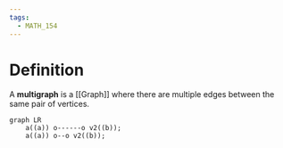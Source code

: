 ```yaml
---
tags:
  - MATH_154
---
```

# Definition 
A **multigraph** is a [[Graph]] where there are multiple edges between the same pair of vertices. 
```mermaid
graph LR
    a((a)) o------o v2((b));
    a((a)) o--o v2((b));
```

